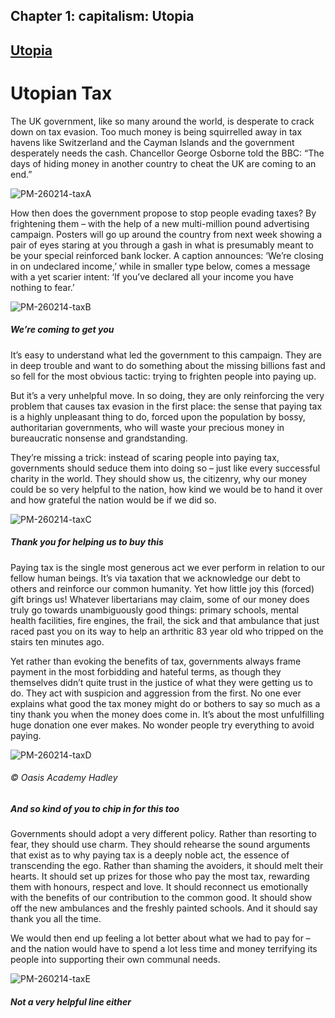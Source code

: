 Chapter  1: capitalism: Utopia
-----------------------------

[Utopia](../category/capitalism/utopia/index.html)
--------------------------------------------------

Utopian Tax
===========

The UK government, like so many around the world, is desperate to crack down on tax evasion. Too much money is being squirrelled away in tax havens like Switzerland and the Cayman Islands and the government desperately needs the cash. Chancellor George Osborne told the BBC: “The days of hiding money in another country to cheat the UK are coming to an end.”

![PM-260214-taxA](http://i2.wp.com/www.thebookoflife.org/wp-content/uploads/2014/09/PM-260214-taxA.jpg)

<span class="s1">How then does the government propose to stop people evading taxes? By frightening them – with the help of a new multi-million pound advertising campaign. Posters will go up around the country from next week showing a pair of eyes staring at you through a gash in what is presumably meant to be your special reinforced bank locker. A caption announces: ‘We’re closing in on undeclared income,’ while in smaller type below, comes a message with a yet scarier intent: ‘If you’ve declared all your income you have nothing to fear.’</span>

![PM-260214-taxB](http://i2.wp.com/www.thebookoflife.org/wp-content/uploads/2014/09/PM-260214-taxB.jpg)

##### <span class="s1">We’re coming to get you</span>

<span class="s1">It’s easy to understand what led the government to this campaign. They are in deep trouble and want to do something about the missing billions fast and so fell for the most obvious tactic: trying to frighten people into paying up.</span>

<span class="s1">But it’s a very unhelpful move. In so doing, they are only reinforcing the very problem that causes tax evasion in the first place: the sense that paying tax is a highly unpleasant thing to do, forced upon the population by bossy, authoritarian governments, who will waste your precious money in bureaucratic nonsense and grandstanding.</span>

<span class="s1">They’re missing a trick: instead of scaring people into paying tax, governments should seduce them into doing so – just like every successful charity in the world. They should show us, the citizenry, why our money could be so very helpful to the nation, how kind we would be to hand it over and how grateful the nation would be if we did so.</span>

![PM-260214-taxC](http://i2.wp.com/www.thebookoflife.org/wp-content/uploads/2014/09/PM-260214-taxC.jpg)

##### <span class="s1">Thank you for helping us to buy this</span>

<span class="s1">Paying tax is the single most generous act we ever perform in relation to our fellow human beings. It’s via taxation that we acknowledge our debt to others and reinforce our common humanity. Yet how little joy this (forced) gift brings us! Whatever libertarians may claim, some of our money does truly go towards unambiguously good things: primary schools, mental health facilities, fire engines, the frail, the sick and that ambulance that just raced past you on its way to help an arthritic 83 year old who tripped on the stairs ten minutes ago.</span>

<span class="s1">Yet rather than evoking the benefits of tax, governments always frame payment in the most forbidding and hateful terms, as though they themselves didn’t quite trust in the justice of what they were getting us to do. They act with suspicion and aggression from the first. No one ever explains what good the tax money might do or bothers to say so much as a tiny thank you when the money does come in. It’s about the most unfulfilling huge donation one ever makes. No wonder people try everything to avoid paying.</span>

![PM-260214-taxD](http://i0.wp.com/www.thebookoflife.org/wp-content/uploads/2014/09/PM-260214-taxD.jpg)

###### © Oasis Academy Hadley

##### <span class="s1">And so kind of you to chip in for this too</span>

<span class="s1">Governments should adopt a very different policy. Rather than resorting to fear, they should use charm. They should rehearse the sound arguments that exist as to why paying tax is a deeply noble act, the essence of transcending the ego. Rather than shaming the avoiders, it should melt their hearts. It should set up prizes for those who pay the most tax, rewarding them with honours, respect and love. It should reconnect us emotionally with the benefits of our contribution to the common good. It should show off the new ambulances and the freshly painted schools. And it should say thank you all the time.</span>

<span class="s1">We would then end up feeling a lot better about what we had to pay for – and the nation would have to spend a lot less time and money terrifying its people into supporting their own communal needs.</span>

![PM-260214-taxE](http://i0.wp.com/www.thebookoflife.org/wp-content/uploads/2014/09/PM-260214-taxE.jpg)

##### <span class="s1">Not a very helpful line either</span>

